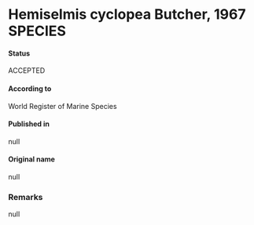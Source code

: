 Hemiselmis cyclopea Butcher, 1967 SPECIES
=======

#### Status
ACCEPTED

#### According to
World Register of Marine Species

#### Published in
null

#### Original name
null

### Remarks
null